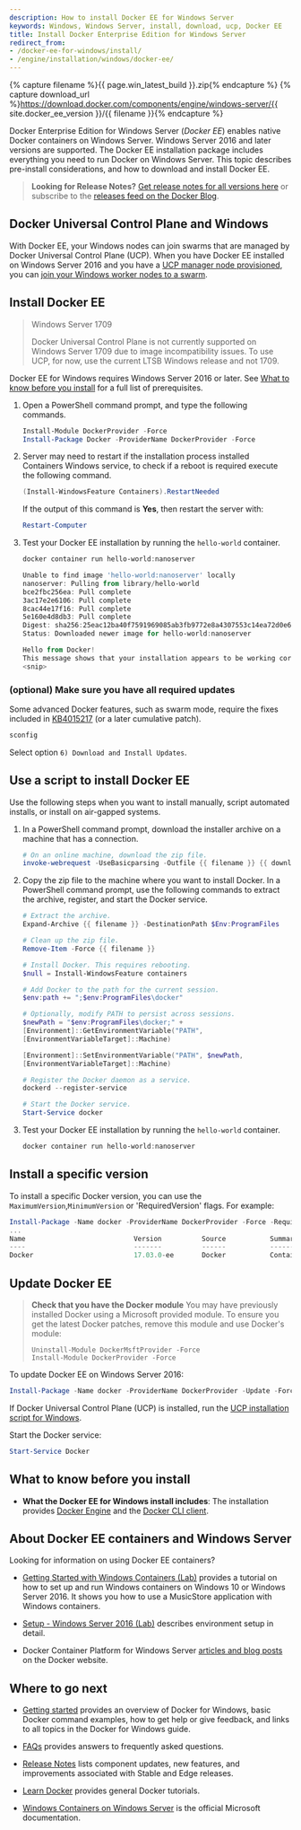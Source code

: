 ```yaml
---
description: How to install Docker EE for Windows Server
keywords: Windows, Windows Server, install, download, ucp, Docker EE
title: Install Docker Enterprise Edition for Windows Server
redirect_from:
- /docker-ee-for-windows/install/
- /engine/installation/windows/docker-ee/
---
```


{% capture filename %}{{ page.win_latest_build }}.zip{% endcapture %}
{% capture download_url %}https://download.docker.com/components/engine/windows-server/{{ site.docker_ee_version }}/{{ filename }}{% endcapture %}


Docker Enterprise Edition for Windows Server (*Docker EE*) enables native
Docker containers on Windows Server. Windows Server 2016 and later versions are supported. The Docker EE installation package
includes everything you need to run Docker on Windows Server.
This topic describes pre-install considerations, and how to download and
install Docker EE.

>**Looking for Release Notes?** [Get release notes for all
versions here](/release-notes/) or subscribe to the
[releases feed on the Docker Blog](http://blog.docker.com/category/engineering/docker-releases/).

## Docker Universal Control Plane and Windows

With Docker EE, your Windows nodes can join swarms that are managed
by Docker Universal Control Plane (UCP). When you have Docker EE installed
on Windows Server 2016 and you have a
[UCP manager node provisioned](/datacenter/ucp/2.2/guides/admin/install/), you can
[join your Windows worker nodes to a swarm](/datacenter/ucp/2.2/guides/admin/configure/join-windows-worker-nodes/).

## Install Docker EE

>Windows Server 1709
>
>Docker Universal Control Plane is not currently supported on Windows Server 1709 due to image incompatibility issues.
>To use UCP, for now, use the current LTSB Windows release and not 1709.


Docker EE for Windows requires Windows Server 2016 or later. See
[What to know before you install](#what-to-know-before-you-install) for a
full list of prerequisites.

1.  Open a PowerShell command prompt, and type the following commands.

    ```PowerShell
    Install-Module DockerProvider -Force
    Install-Package Docker -ProviderName DockerProvider -Force
    ```

2.  Server may need to restart if the installation process installed Containers Windows service, to check if a reboot is required execute the following command.

    ```PowerShell
    (Install-WindowsFeature Containers).RestartNeeded
    ```
    If the output of this command is **Yes**, then restart the server with:
    
    ```PowerShell
    Restart-Computer
    ```

3.  Test your Docker EE installation by running the `hello-world` container.

    ```PowerShell
    docker container run hello-world:nanoserver

    Unable to find image 'hello-world:nanoserver' locally
    nanoserver: Pulling from library/hello-world
    bce2fbc256ea: Pull complete
    3ac17e2e6106: Pull complete
    8cac44e17f16: Pull complete
    5e160e4d8db3: Pull complete
    Digest: sha256:25eac12ba40f7591969085ab3fb9772e8a4307553c14ea72d0e6f98b2c8ced9d
    Status: Downloaded newer image for hello-world:nanoserver

    Hello from Docker!
    This message shows that your installation appears to be working correctly.
    <snip>
    ```

### (optional) Make sure you have all required updates

Some advanced Docker features, such as swarm mode, require the fixes included in
[KB4015217](https://support.microsoft.com/en-us/help/4015217/windows-10-update-kb4015217)
(or a later cumulative patch).

```PowerShell
sconfig
```

Select option `6) Download and Install Updates`.

## Use a script to install Docker EE

Use the following steps when you want to install manually, script automated
installs, or install on air-gapped systems.

1.  In a PowerShell command prompt, download the installer archive on a machine
    that has a connection.

    ```PowerShell
    # On an online machine, download the zip file.
    invoke-webrequest -UseBasicparsing -Outfile {{ filename }} {{ download_url }}
    ```

2.  Copy the zip file to the machine where you want to install Docker. In a
    PowerShell command prompt, use the following commands to extract the archive,
    register, and start the Docker service.

    ```PowerShell
    # Extract the archive.
    Expand-Archive {{ filename }} -DestinationPath $Env:ProgramFiles

    # Clean up the zip file.
    Remove-Item -Force {{ filename }}

    # Install Docker. This requires rebooting.
    $null = Install-WindowsFeature containers

    # Add Docker to the path for the current session.
    $env:path += ";$env:ProgramFiles\docker"

    # Optionally, modify PATH to persist across sessions.
    $newPath = "$env:ProgramFiles\docker;" +
    [Environment]::GetEnvironmentVariable("PATH",
    [EnvironmentVariableTarget]::Machine)

    [Environment]::SetEnvironmentVariable("PATH", $newPath,
    [EnvironmentVariableTarget]::Machine)

    # Register the Docker daemon as a service.
    dockerd --register-service

    # Start the Docker service.
    Start-Service docker
    ```

3.  Test your Docker EE installation by running the `hello-world` container.

    ```PowerShell
    docker container run hello-world:nanoserver
    ```

## Install a specific version

To install a specific Docker version, you can use the
`MaximumVersion`,`MinimumVersion` or 'RequiredVersion' flags. For example:

```PowerShell
Install-Package -Name docker -ProviderName DockerProvider -Force -RequiredVersion 17.06.2-ee-5
...
Name                           Version          Source           Summary
----                           -------          ------           -------
Docker                         17.03.0-ee       Docker           Contains Docker EE for use with Windows Server 2016...
```

## Update Docker EE

> **Check that you have the Docker module**
> You may have previously installed Docker using a Microsoft provided module. To ensure you get the latest Docker patches, remove this module and use Docker's module:
>
> ```none
> Uninstall-Module DockerMsftProvider -Force
> Install-Module DockerProvider -Force
> ```

To update Docker EE on Windows Server 2016:

```PowerShell
Install-Package -Name docker -ProviderName DockerProvider -Update -Force
```

If Docker Universal Control Plane (UCP) is installed, run the
[UCP installation script for Windows](/datacenter/ucp/2.2/guides/admin/configure/join-windows-worker-nodes/#run-the-windows-node-setup-script).

Start the Docker service:

```PowerShell
Start-Service Docker
```

## What to know before you install

* **What the Docker EE for Windows install includes**: The installation
provides [Docker Engine](/engine/userguide/intro.md) and the
[Docker CLI client](/engine/reference/commandline/cli.md).

## About Docker EE containers and Windows Server

Looking for information on using Docker EE containers?

* [Getting Started with Windows Containers (Lab)](https://github.com/docker/labs/blob/master/windows/windows-containers/README.md)
provides a tutorial on how to set up and run Windows containers on Windows 10
or Windows Server 2016. It shows you how to use a MusicStore application with
Windows containers.

* [Setup - Windows Server 2016 (Lab)](https://github.com/docker/labs/blob/master/windows/windows-containers/Setup-Server2016.md)
describes environment setup in detail.

* Docker Container Platform for Windows Server [articles and blog
posts](https://www.docker.com/microsoft/) on the Docker website.

## Where to go next

* [Getting started](/docker-for-windows/index.md) provides an overview of
Docker for Windows, basic Docker command examples, how to get help or give
feedback, and links to all topics in the Docker for Windows guide.

* [FAQs](/docker-for-windows/faqs.md) provides answers to frequently asked
questions.

* [Release Notes](/docker-for-windows/release-notes.md) lists component
updates, new features, and improvements associated with Stable and Edge
releases.

* [Learn Docker](/learn.md) provides general Docker tutorials.

* [Windows Containers on Windows Server](https://docs.microsoft.com/en-us/virtualization/windowscontainers/quick-start/quick-start-windows-server)
is the official Microsoft documentation.

